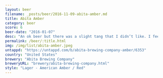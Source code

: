 ```yaml
---
layout: beer
filename: _posts/beer/2016-11-09-abita-amber.md
title: Abita Amber
category: beer
score: 6
beer-date: "2016-01-07"
desc: "An ok beer but there was a slight tang that I didn’t like. I feel like this brewery has so much more to offer"
permalink: /beer/:title.html
img: /img/list/abita-amber.jpeg
untappd: "https://untappd.com/b/abita-brewing-company-amber/6353"
country: "United States"
brewery: "Abita Brewing Company"
breweryURL: "brewery/abita-brewing-company.html"
style: "Lager - American Amber / Red"
---
```

